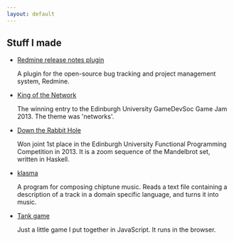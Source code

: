 ```yaml
---
layout: default
---
```


Stuff I made
------------

* [Redmine release notes plugin][]

    A plugin for the open-source bug tracking and project management system,
    Redmine.

* [King of the Network][]

    The winning entry to the Edinburgh University GameDevSoc Game Jam 2013. The
    theme was 'networks'.

* [Down the Rabbit Hole][]

    Won joint 1st place in the Edinburgh University Functional Programming
    Competition in 2013. It is a zoom sequence of the Mandelbrot set, written
    in Haskell.

* [klasma][]

    A program for composing chiptune music. Reads a text file containing a
    description of a track in a domain specific language, and turns it into
    music.

* [Tank game][]

    Just a little game I put together in JavaScript. It runs in the browser.

[Redmine release notes plugin]: https://github.com/hdgarrood/redmine_release_notes/
[King of the Network]: http://gamedevsoc.eusa.ed.ac.uk/projects/king-of-the-network/
[Down the Rabbit Hole]: https://github.com/hdgarrood/inf1-fp-competition/
[klasma]: https://github.com/hdgarrood/klasma
[Tank game]: ./tank-game/
